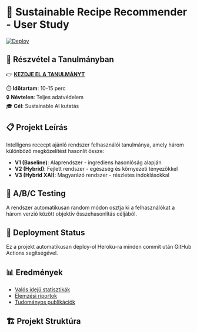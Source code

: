 # 🌱 Sustainable Recipe Recommender - User Study

[![Deploy](https://github.com/YOUR_USERNAME/sustainable-recipe-recommender/actions/workflows/deploy.yml/badge.svg)](https://github.com/YOUR_USERNAME/sustainable-recipe-recommender/actions/workflows/deploy.yml)

## 🔬 Részvétel a Tanulmányban

👉 **[KEZDJE EL A TANULMÁNYT](https://your-app-name.herokuapp.com)**

⏱️ **Időtartam**: 10-15 perc  
🔒 **Névtelen**: Teljes adatvédelem  
🎓 **Cél**: Sustainable AI kutatás  

## 📋 Projekt Leírás

Intelligens rececpt ajánló rendszer felhasználói tanulmánya, amely három különböző megközelítést hasonlít össze:

- **V1 (Baseline)**: Alaprendszer - ingrediens hasonlóság alapján
- **V2 (Hybrid)**: Fejlett rendszer - egészség és környezeti tényezőkkel  
- **V3 (Hybrid XAI)**: Magyarázó rendszer - részletes indoklásokkal

## 🎯 A/B/C Testing

A rendszer automatikusan random módon osztja ki a felhasználókat a három verzió között objektív összehasonlítás céljából.

## 🚀 Deployment Status

Ez a projekt automatikusan deploy-ol Heroku-ra minden commit után GitHub Actions segítségével.

## 📊 Eredmények

- [Valós idejű statisztikák](https://your-app-name.herokuapp.com/admin/stats)
- [Elemzési riportok](results/)
- [Tudományos publikációk](docs/paper/)

## 🏗️ Projekt Struktúra
<!-- Updated for Heroku deployment - 2025-01-20 -->
